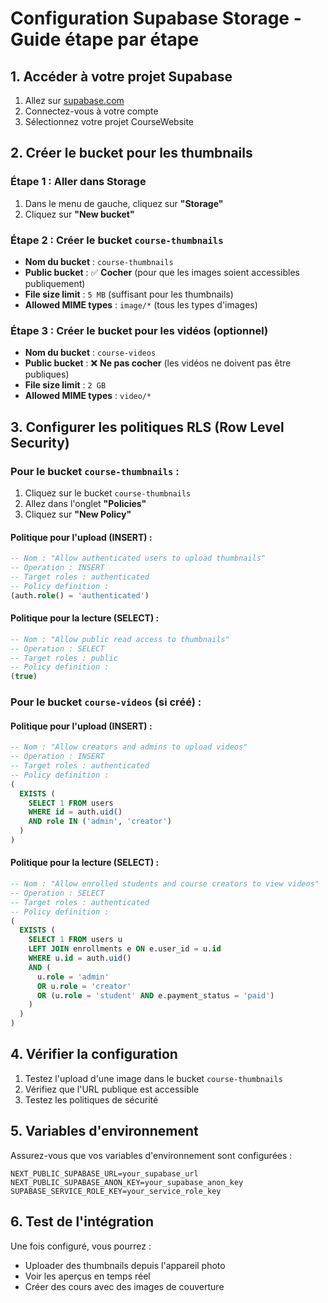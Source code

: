 # Configuration Supabase Storage - Guide étape par étape

## 1. Accéder à votre projet Supabase

1. Allez sur [supabase.com](https://supabase.com)
2. Connectez-vous à votre compte
3. Sélectionnez votre projet CourseWebsite

## 2. Créer le bucket pour les thumbnails

### Étape 1 : Aller dans Storage
1. Dans le menu de gauche, cliquez sur **"Storage"**
2. Cliquez sur **"New bucket"**

### Étape 2 : Créer le bucket `course-thumbnails`
- **Nom du bucket** : `course-thumbnails`
- **Public bucket** : ✅ **Cocher** (pour que les images soient accessibles publiquement)
- **File size limit** : `5 MB` (suffisant pour les thumbnails)
- **Allowed MIME types** : `image/*` (tous les types d'images)

### Étape 3 : Créer le bucket pour les vidéos (optionnel)
- **Nom du bucket** : `course-videos`
- **Public bucket** : ❌ **Ne pas cocher** (les vidéos ne doivent pas être publiques)
- **File size limit** : `2 GB`
- **Allowed MIME types** : `video/*`

## 3. Configurer les politiques RLS (Row Level Security)

### Pour le bucket `course-thumbnails` :

1. Cliquez sur le bucket `course-thumbnails`
2. Allez dans l'onglet **"Policies"**
3. Cliquez sur **"New Policy"**

#### Politique pour l'upload (INSERT) :
```sql
-- Nom : "Allow authenticated users to upload thumbnails"
-- Operation : INSERT
-- Target roles : authenticated
-- Policy definition :
(auth.role() = 'authenticated')
```

#### Politique pour la lecture (SELECT) :
```sql
-- Nom : "Allow public read access to thumbnails"
-- Operation : SELECT
-- Target roles : public
-- Policy definition :
(true)
```

### Pour le bucket `course-videos` (si créé) :

#### Politique pour l'upload (INSERT) :
```sql
-- Nom : "Allow creators and admins to upload videos"
-- Operation : INSERT
-- Target roles : authenticated
-- Policy definition :
(
  EXISTS (
    SELECT 1 FROM users 
    WHERE id = auth.uid() 
    AND role IN ('admin', 'creator')
  )
)
```

#### Politique pour la lecture (SELECT) :
```sql
-- Nom : "Allow enrolled students and course creators to view videos"
-- Operation : SELECT
-- Target roles : authenticated
-- Policy definition :
(
  EXISTS (
    SELECT 1 FROM users u
    LEFT JOIN enrollments e ON e.user_id = u.id
    WHERE u.id = auth.uid()
    AND (
      u.role = 'admin' 
      OR u.role = 'creator'
      OR (u.role = 'student' AND e.payment_status = 'paid')
    )
  )
)
```

## 4. Vérifier la configuration

1. Testez l'upload d'une image dans le bucket `course-thumbnails`
2. Vérifiez que l'URL publique est accessible
3. Testez les politiques de sécurité

## 5. Variables d'environnement

Assurez-vous que vos variables d'environnement sont configurées :

```env
NEXT_PUBLIC_SUPABASE_URL=your_supabase_url
NEXT_PUBLIC_SUPABASE_ANON_KEY=your_supabase_anon_key
SUPABASE_SERVICE_ROLE_KEY=your_service_role_key
```

## 6. Test de l'intégration

Une fois configuré, vous pourrez :
- Uploader des thumbnails depuis l'appareil photo
- Voir les aperçus en temps réel
- Créer des cours avec des images de couverture 